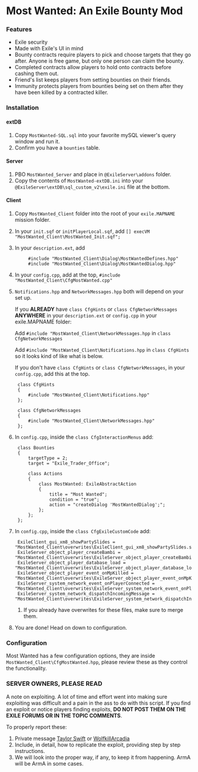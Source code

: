 # Most Wanted: An Exile Bounty Mod

### Features
* Exile security
* Made with Exile's UI in mind
* Bounty contracts require players to pick and choose targets that they go after. Anyone is free game, but only one person can claim the bounty.
* Completed contracts allow players to hold onto contracts before cashing them out.
* Friend's list keeps players from setting bounties on their friends.
* Immunity protects players from bounties being set on them after they have been killed by a contracted killer.

### Installation
#### extDB
1. Copy `MostWanted-SQL.sql` into your favorite mySQL viewer's query window and run it.
2. Confirm you have a `bounties` table.

#### Server
1. PBO `MostWanted_Server` and place in `@ExileServer\addons` folder.
2. Copy the contents of `MostWanted-extDB.ini` into your `@ExileServer\extDB\sql_custom_v2\exile.ini` file at the bottom.

#### Client
1. Copy `MostWanted_Client` folder into the root of your `exile.MAPNAME` mission folder.
2. In your `init.sqf` or `initPlayerLocal.sqf`, add `[] execVM "MostWanted_Client\MostWanted_Init.sqf";`
3. In your `description.ext`, add

            #include "MostWanted_Client\Dialog\MostWantedDefines.hpp"
            #include "MostWanted_Client\Dialog\MostWantedDialog.hpp"
4. In your `config.cpp`, add at the top, `#include "MostWanted_Client\CfgMostWanted.cpp"`
5. `Notifications.hpp` and `NetworkMessages.hpp` both will depend on your set up.

    If you **ALREADY** have `class CfgHints` or `class CfgNetworkMessages` **ANYWHERE** in your `description.ext` or `config.cpp` in your exile.MAPNAME folder:

    Add `#include "MostWanted_Client\NetworkMessages.hpp` in `class CfgNetworkMessages`

    Add `#include "MostWanted_Client\Notifications.hpp` in `class CfgHints` so it looks kind of like what is below.

    If you don't have `class CfgHints` or `class CfgNetworkMessages`, in your `config.cpp`, add this at the top. 

        class CfgHints
        {
            #include "MostWanted_Client\Notifications.hpp"
        };

        class CfgNetworkMessages
        {
            #include "MostWanted_Client\NetworkMessages.hpp"
        };
6. In `config.cpp`, inside the `class CfgInteractionMenus` add:

        class Bounties
        {
            targetType = 2;
            target = "Exile_Trader_Office";

            class Actions
            {
                class MostWanted: ExileAbstractAction
                {
                    title = "Most Wanted";
                    condition = "true";
                    action = "createDialog 'MostWantedDialog';";
                };
            };
        };
7. In `config.cpp`, inside the `class CfgExileCustomCode` add:

        ExileClient_gui_xm8_showPartySlides = "MostWanted_Client\overwrites\ExileClient_gui_xm8_showPartySlides.sqf";
        ExileServer_object_player_createBambi = "MostWanted_Client\overwrites\ExileServer_object_player_createBambi.sqf";
        ExileServer_object_player_database_load = "MostWanted_Client\overwrites\ExileServer_object_player_database_load.sqf";
        ExileServer_object_player_event_onMpKilled = "MostWanted_Client\overwrites\ExileServer_object_player_event_onMpKilled.sqf";
        ExileServer_system_network_event_onPlayerConnected = "MostWanted_Client\overwrites\ExileServer_system_network_event_onPlayerConnected.sqf";
        ExileServer_system_network_dispatchIncomingMessage = "MostWanted_Client\overwrites\ExileServer_system_network_dispatchIncomingMessage.sqf";

    1. If you already have overwrites for these files, make sure to merge them.

8. You are done! Head on down to configuration.

### Configuration
Most Wanted has a few configuration options, they are inside `MostWanted_Client\CfgMostWanted.hpp`, please review these as they control the functionality.

### SERVER OWNERS, PLEASE READ
A note on exploiting. A lot of time and effort went into making sure exploiting was difficult and a pain in the ass to do with this script. If you find an exploit or notice players finding exploits, **DO NOT POST THEM ON THE EXILE FORUMS OR IN THE TOPIC COMMENTS**.

To properly report these:

1. Private message [Taylor Swift](http://www.exilemod.com/profile/472-taylor-swift/) or [WolfkillArcadia](http://www.exilemod.com/profile/12063-wolfkillarcadia/)
2. Include, in detail, how to replicate the exploit, providing step by step instructions.
3. We will look into the proper way, if any, to keep it from happening. ArmA will be ArmA in some cases.
